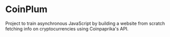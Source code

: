 # CoinPlum
Project to train asynchronous JavaScript by building a website from scratch fetching info on cryptocurrencies using Coinpaprika's API. 
